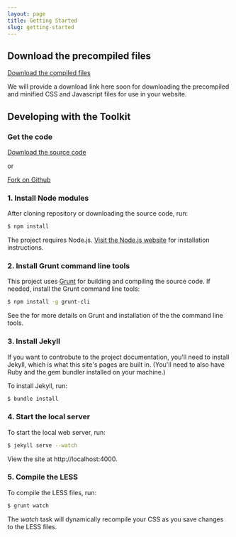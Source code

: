 ```yaml
---
layout: page
title: Getting Started
slug: getting-started
---
```


## Download the precompiled files ##

<p>
  <a href="/downloads/" class="btn btn-info">Download the compiled files <span class="glyphicon glyphicon-arrow-down"></span></a>
</p>

We will provide a download link here soon for downloading the precompiled and minified CSS and Javascript files for use in your website.

## Developing with the Toolkit ##

### Get the code ###

<p>
  <a href="/downloads/" class="btn btn-info">Download the source code <span class="glyphicon glyphicon-arrow-down"></span></a>
</p>

or

<p>
  <a href="https://github.com/UWMadisonUcomm/uw-ui-toolkit" class="btn btn-info"><span class="fa fa-github"></span> Fork on Github</a>
</p>

### 1. Install Node modules ###

After cloning repository or downloading the source code, run:

```bash
$ npm install
```

The project requires Node.js. [Visit the Node.js website](http://nodejs.org/) for installation instructions.

### 2. Install Grunt command line tools ###

This project uses [Grunt](http://gruntjs.com/) for building and compiling the source code. If needed, install the Grunt command line tools:

```bash
$ npm install -g grunt-cli
```

See the for more details on Grunt and installation of the the command line tools.

### 3. Install Jekyll ###

If you want to controbute to the project documentation, you'll need to install Jekyll, which is what this site's pages are built in. (You'll need to also have Ruby and the gem bundler installed on your machine.)

To install Jekyll, run:

```bash
$ bundle install
```

### 4. Start the local server ###

To start the local web server, run:

```bash
$ jekyll serve --watch
```

View the site at http://localhost:4000.

### 5. Compile the LESS ###

To compile the LESS files, run:

```bash
$ grunt watch
```

The *watch* task will dynamically recompile your CSS as you save changes to the LESS files.
